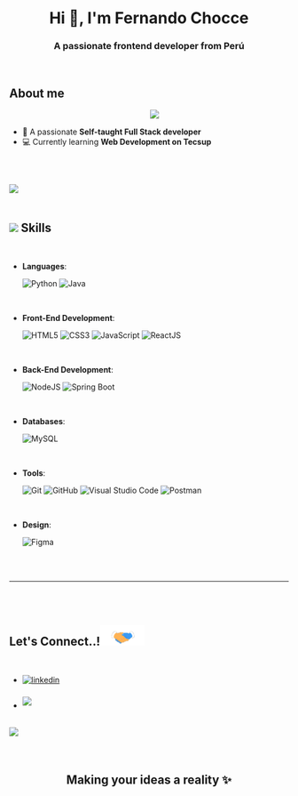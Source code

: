 <h1 align="center">Hi 👋, I'm Fernando Chocce</h1>
<h3 align="center">A passionate frontend developer from Perú</h3>

<br>

## **About me**

<picture> <img align="right" src="https://avatars.githubusercontent.com/u/00000000?v=4" width = 250px></picture>

<br>

- 🌱 A passionate **Self-taught Full Stack developer**
- 💻 Currently learning **Web Development on Tecsup**

<br><br>

<img src="https://user-images.githubusercontent.com/73097560/115834477-dbab4500-a447-11eb-908a-139a6edaec5c.gif"><br><br>

## <img src="https://media2.giphy.com/media/QssGEmpkyEOhBCb7e1/giphy.gif?cid=ecf05e47a0n3gi1bfqntqmob8g9aid1oyj2wr3ds3mg700bl&rid=giphy.gif" width ="25"><b> Skills</b>
<br>

<p align="center">

- **Languages**:
  
    ![Python](https://img.shields.io/badge/Python%20-%2314354C.svg?style=for-the-badge&logo=python&logoColor=white)
    ![Java](https://img.shields.io/badge/Java%20-%23ED8B00.svg?style=for-the-badge&logo=java&logoColor=white)

<br>   
    
- **Front-End Development**:

   ![HTML5](https://img.shields.io/badge/HTML5%20-%23E34F26.svg?style=for-the-badge&logo=html5&logoColor=white)
   ![CSS3](https://img.shields.io/badge/CSS%20-%231572B6.svg?style=for-the-badge&logo=css3&logoColor=white)
   ![JavaScript](https://img.shields.io/badge/JavaScript%20-%23F7DF1E.svg?style=for-the-badge&logo=javascript&logoColor=black)
   ![ReactJS](https://img.shields.io/badge/React-%2320232a.svg?style=for-the-badge&logo=react&logoColor=%2361DAFB)

<br>

- **Back-End Development**:

    ![NodeJS](https://img.shields.io/badge/Node.js-%2343853D.svg?style=for-the-badge&logo=node.js&logoColor=white)
    ![Spring Boot](https://img.shields.io/badge/Spring%20Boot-%236DB33F.svg?style=for-the-badge&logo=spring&logoColor=white)

<br>

- **Databases**:

    ![MySQL](https://img.shields.io/badge/MySQL-%2300f.svg?style=for-the-badge&logo=mysql&logoColor=white)

<br>

- **Tools**:

    ![Git](https://img.shields.io/badge/git-%23F05033.svg?style=for-the-badge&logo=git&logoColor=white)
    ![GitHub](https://img.shields.io/badge/github-%23121011.svg?style=for-the-badge&logo=github&logoColor=white)
    ![Visual Studio Code](https://img.shields.io/badge/Visual%20Studio%20Code-0078d7.svg?style=for-the-badge&logo=visual-studio-code&logoColor=white)
    ![Postman](https://img.shields.io/badge/Postman-FF6C37?style=for-the-badge&logo=postman&logoColor=white)

<br>

- **Design**:

    ![Figma](https://img.shields.io/badge/Figma-F24E1E?style=for-the-badge&logo=figma&logoColor=white)

</p>

<br>
<br>

-----

<br>
<br>

## <b> Let's Connect..!</b><img src="https://github.com/0xAbdulKhalid/0xAbdulKhalid/raw/main/assets/mdImages/handshake.gif" width ="80">
<br>
<div align='left'>

<ul>

<li>
<a href="https://www.linkedin.com/in/marcos-chocce/" target="_blank">
<img src="https://img.shields.io/badge/linkedin:  Marcos Chocce-%2300acee.svg?color=405DE6&style=for-the-badge&logo=linkedin&logoColor=white" alt=linkedin style="margin-bottom: 5px;"/>
</a>
</li>

<br>

<li>
<a href="mailto:marcoschocce2828@gmail.com" target="_blank">
<img src="https://img.shields.io/badge/gmail:  Marcos Chocce-%23EA4335.svg?style=for-the-badge&logo=gmail&logoColor=white" t=mail style="margin-bottom: 5px;" />
</a>
</li>
	
</ul>
</div>

<br>
<img src="https://user-images.githubusercontent.com/73097560/115834477-dbab4500-a447-11eb-908a-139a6edaec5c.gif">
<br>
<br>
<br>

<div align='center'>

## <b>Making your ideas a reality ✨</b>

</div>
<br>
<br>
<br>
<br>
